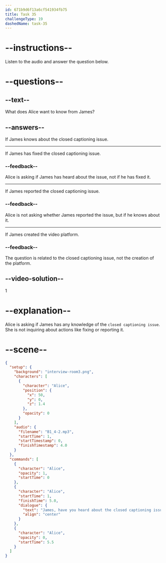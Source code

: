 ```yaml
---
id: 671b9d6f13a6cf541934fb75
title: Task 35
challengeType: 19
dashedName: task-35
---
```


<!-- (Audio) Alice: James, have you heard about the closed captioning issue on our video platform? -->

# --instructions--

Listen to the audio and answer the question below.

# --questions--

## --text--

What does Alice want to know from James?

## --answers--

If James knows about the closed captioning issue.

---

If James has fixed the closed captioning issue.

### --feedback--

Alice is asking if James has heard about the issue, not if he has fixed it.

---

If James reported the closed captioning issue.

### --feedback--

Alice is not asking whether James reported the issue, but if he knows about it.

---

If James created the video platform.

### --feedback--

The question is related to the closed captioning issue, not the creation of the platform.

## --video-solution--

1

# --explanation--

Alice is asking if James has any knowledge of the `closed captioning issue`. She is not inquiring about actions like fixing or reporting it.

# --scene--

```json
{
  "setup": {
    "background": "interview-room3.png",
    "characters": [
      {
        "character": "Alice",
        "position": {
          "x": 50,
          "y": 0,
          "z": 1.4
        },
        "opacity": 0
      }
    ],
    "audio": {
      "filename": "B1_4-2.mp3",
      "startTime": 1,
      "startTimestamp": 0,
      "finishTimestamp": 4.0
    }
  },
  "commands": [
    {
      "character": "Alice",
      "opacity": 1,
      "startTime": 0
    },
    {
      "character": "Alice",
      "startTime": 1,
      "finishTime": 5.0,
      "dialogue": {
        "text": "James, have you heard about the closed captioning issue on our video platform?",
        "align": "center"
      }
    },
    {
      "character": "Alice",
      "opacity": 0,
      "startTime": 5.5
    }
  ]
}
```
